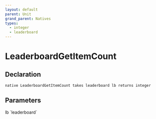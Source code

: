 ```yaml
---
layout: default
parent: Unit
grand_parent: Natives
types:
  - integer
  - leaderboard
---
```


# LeaderboardGetItemCount

## Declaration

```
native LeaderboardGetItemCount takes leaderboard lb returns integer
```

## Parameters
<dl>
  <dt>lb `leaderboard`</dt>
  <dd></dd>
</dl>